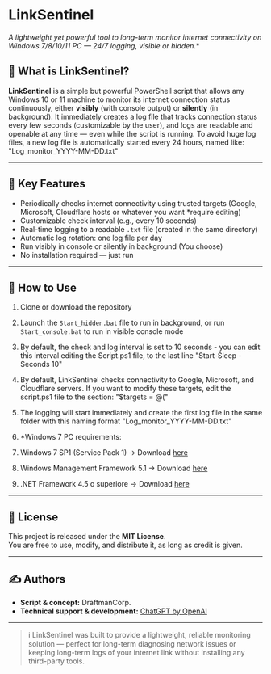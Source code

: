 # LinkSentinel
**A lightweight yet powerful tool to long-term monitor internet connectivity on Windows 7*/8/10/11 PC — 24/7 logging, visible or hidden.**

## 🧠 What is LinkSentinel?
**LinkSentinel** is a simple but powerful PowerShell script that allows any Windows 10 or 11 machine to monitor its internet connection status continuously, either **visibly** (with console output) or **silently** (in background).
It immediately creates a log file that tracks connection status every few seconds (customizable by the user), and logs are readable and openable at any time — even while the script is running.
To avoid huge log files, a new log file is automatically started every 24 hours, named like: "Log_monitor_YYYY-MM-DD.txt"

---

## 📝 Key Features
- Periodically checks internet connectivity using trusted targets (Google, Microsoft, Cloudflare hosts or whatever you want *require editing)
- Customizable check interval (e.g., every 10 seconds)
- Real-time logging to a readable `.txt` file (created in the same directory)
- Automatic log rotation: one log file per day
- Run visibly in console or silently in background (You choose)
- No installation required — just run

---

## 🚀 How to Use
1. Clone or download the repository
2. Launch the `Start_hidden.bat` file to run in background, or run `Start_console.bat` to run in visible console mode
3. By default, the check and log interval is set to 10 seconds - you can edit this interval editing the Script.ps1 file, to the last line "Start-Sleep -Seconds 10"
4. By default, LinkSentinel checks connectivity to Google, Microsoft, and Cloudflare servers. If you want to modify these targets, edit the script.ps1 file to the section: "$targets = @("
5. The logging will start immediately and create the first log file in the same folder with this naming format "Log_monitor_YYYY-MM-DD.txt"

6. *Windows 7 PC requirements:
7. Windows 7 SP1 (Service Pack 1) -> Download [here](https://www.catalog.update.microsoft.com/Search.aspx?q=KB976932)
8. Windows Management Framework 5.1 -> Download [here](https://www.microsoft.com/en-us/download/details.aspx?id=54616)
9. .NET Framework 4.5 o superiore -> Download [here](https://www.microsoft.com/it-it/download/details.aspx?id=30653)

---

## 📄 License
This project is released under the **MIT License**.  
You are free to use, modify, and distribute it, as long as credit is given.

---

## ✍️ Authors
- **Script & concept:** DraftmanCorp.
- **Technical support & development:** [ChatGPT by OpenAI](https://openai.com/chatgpt)

---

> ℹ️ LinkSentinel was built to provide a lightweight, reliable monitoring solution — perfect for long-term diagnosing network issues or keeping long-term logs of your internet link without installing any third-party tools.
